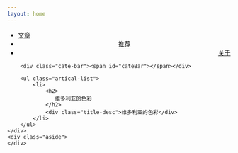 ```yaml
---
layout: home
---
```


<div class="index-content recommend">
    <div class="section">
        <ul class="artical-cate">
            <li><a href="/"><span>文章</span></a></li>
            <li class="on" style="text-align:center"><a href="/recommend"><span>推荐</span></a></li>
            <li style="text-align:right"><a href="/about"><span>关于</span></a></li>
        </ul>

        <div class="cate-bar"><span id="cateBar"></span></div>

        <ul class="artical-list">
            <li>
                <h2>
                   维多利亚的色彩 
                </h2>
                <div class="title-desc">维多利亚的色彩</div>
            </li>
        </ul>
    </div>
    <div class="aside">
    </div>
</div>
